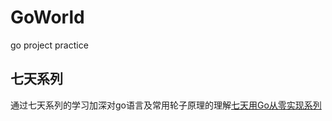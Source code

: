 # GoWorld
go project practice

## 七天系列
通过七天系列的学习加深对go语言及常用轮子原理的理解[七天用Go从零实现系列](https://geektutu.com/post/gee.html)